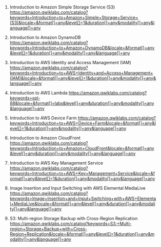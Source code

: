1. Introduction to Amazon Simple Storage Service (S3)
https://amazon.qwiklabs.com/catalog?keywords=Introduction+to+Amazon+Simple+Storage+Service+(S3)&locale=&format[]=any&level[]=1&duration[]=any&modality[]=any&language[]=any

2. Introduction to Amazon DynamoDB
https://amazon.qwiklabs.com/catalog?keywords=Introduction+to+Amazon+DynamoDB&locale=&format[]=any&level[]=1&duration[]=any&modality[]=any&language[]=any

3. Introduction to AWS Identity and Access Management (IAM)
https://amazon.qwiklabs.com/catalog?keywords=Introduction+to+AWS+Identity+and+Access+Management+(IAM)&locale=&format[]=any&level[]=1&duration[]=any&modality[]=any&language[]=any

4. Introduction to AWS Lambda
https://amazon.qwiklabs.com/catalog?keywords=spl-88&locale=&format[]=labs&level[]=any&duration[]=any&modality[]=any&language[]=any

5. Introduction to AWS Device Farm
https://amazon.qwiklabs.com/catalog?keywords=Introduction+to+AWS+Device+Farm&locale=&format[]=any&level[]=1&duration[]=any&modality[]=any&language[]=any

6. Introduction to Amazon CloudFront
https://amazon.qwiklabs.com/catalog?keywords=Introduction+to+Amazon+CloudFront&locale=&format[]=any&level[]=any&duration[]=any&modality[]=any&language[]=any

7. Introduction to AWS Key Management Service
https://amazon.qwiklabs.com/catalog?keywords=Introduction+to+AWS+Key+Management+Service&locale=&format[]=any&level[]=1&duration[]=any&modality[]=any&language[]=any

8. Image Insertion and Input Switching with AWS Elemental MediaLive
https://amazon.qwiklabs.com/catalog?keywords=Image+Insertion+and+Input+Switching+with+AWS+Elemental+MediaLive&locale=&format[]=any&level[]=any&duration[]=any&modality[]=any&language[]=any

9. S3: Multi-region Storage Backup with Cross-Region Replication
https://amazon.qwiklabs.com/catalog?keywords=S3:+Multi-region+Storage+Backup+with+Cross-Region+Replication&locale=&format[]=any&level[]=1&duration[]=any&modality[]=any&language[]=any